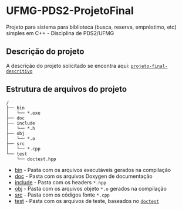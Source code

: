 # UFMG-PDS2-ProjetoFinal

Projeto para sistema para biblioteca (busca, reserva, empréstimo, etc) simples em C++ - Disciplina de PDS2/UFMG

## Descrição do projeto

A descrição do projeto solicitado se encontra aqui: [`projeto-final-descritivo`](projeto-final-descritivo)

## Estrutura de arquivos do projeto

```
/
├── bin
│   └── *.exe
├── doc
├── include
│   └── *.h
├── obj
│   └── *.o
├── src
│   └── *.cpp
└── test
    └── doctest.hpp
```
[comment]: <> (Gerado em https://www.text-tree-generator.com/)

- [bin](bin) - Pasta com os arquivos executáveis gerados na compilação
- [doc](doc) - Pasta com os arquivos Doxygen de documentação
- [include](include) - Pasta com os headers `*.hpp`
- [obj](obj) - Pasta com os arquivos objeto `*.o` gerados na compilação
- [src](src) - Pasta com os códigos fonte `*.cpp`
- [test](test) - Pasta com os arquivos de teste, baseados no [`doctest`](test/doctest.hpp)